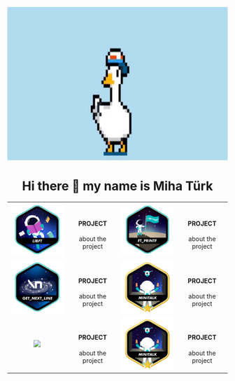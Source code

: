 <p align="center">
  <img src="img/m_efug-ezgif.com-crop.gif" height=350/>
</p>


<h1 align="center">
 Hi there 👋 my name is Miha Türk
</h1>


 <table align="center">
  <tr align="center">
    <td><a href="https://github.com/GGwagons/Libft"><img src="img/libfte.png"    /></a></td>
    <td><h4 align="center">PROJECT</h4><p2>about the project</p2></td>
    <td><a href="https://github.com/GGwagons/ft_printf"><img src="img/ft_printfe.png"/></a></td>
   <td><h4 align="center">PROJECT</h4><p2>about the project</p2></td>
  </tr>

  <tr align="center">
    <td><a href="https://github.com/GGwagons/get_next_line"><img src="img/get_next_linee.png"/></a></td>
    <td><h4 align="center">PROJECT</h4><p2>about the project</p2></td>
    <td><a href="https://github.com/GGwagons/minitalk"><img src="img/minitalkm.png"/></a></td>
    <td><h4 align="center">PROJECT</h4><p2>about the project</p2></td>
  </tr>

  <tr align="center">
    <td><a href="https://github.com/GGwagons/get_next_line"><img src="img/Fractole.png"/></a></td>
    <td><h4 align="center">PROJECT</h4><p2>about the project</p2></td>
    <td><a href="https://github.com/GGwagons/minitalk"><img src="img/minitalkm.png"/></a></td>
    <td><h4 align="center">PROJECT</h4><p2>about the project</p2></td>
  </tr>

</table> 

<!--
**GGwagons/ggwagons** is a ✨ _special_ ✨ repository because its `README.md` (this file) appears on your GitHub profile.

Here are some ideas to get you started:

- 🔭 I’m currently working on ...
- 🌱 I’m currently learning ...
- 👯 I’m looking to collaborate on ...
- 🤔 I’m looking for help with ...
- 💬 Ask me about ...
- 📫 How to reach me: ...
- 😄 Pronouns: ...
- ⚡ Fun fact: ...
-->
